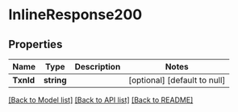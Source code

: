 # InlineResponse200

## Properties
Name | Type | Description | Notes
------------ | ------------- | ------------- | -------------
**TxnId** | **string** |  | [optional] [default to null]

[[Back to Model list]](../README.md#documentation-for-models) [[Back to API list]](../README.md#documentation-for-api-endpoints) [[Back to README]](../README.md)

